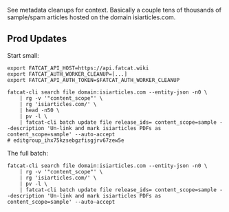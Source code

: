 
See metadata cleanups for context. Basically a couple tens of thousands of sample/spam articles hosted on the domain isiarticles.com.

## Prod Updates

Start small:

    export FATCAT_API_HOST=https://api.fatcat.wiki
    export FATCAT_AUTH_WORKER_CLEANUP=[...]
    export FATCAT_API_AUTH_TOKEN=$FATCAT_AUTH_WORKER_CLEANUP

    fatcat-cli search file domain:isiarticles.com --entity-json -n0 \
        | rg -v '"content_scope"' \
        | rg 'isiarticles.com/' \
        | head -n50 \
        | pv -l \
        | fatcat-cli batch update file release_ids= content_scope=sample --description 'Un-link and mark isiarticles PDFs as content_scope=sample' --auto-accept
    # editgroup_ihx75kzsebgzfisgjrv67zew5e

The full batch:

    fatcat-cli search file domain:isiarticles.com --entity-json -n0 \
        | rg -v '"content_scope"' \
        | rg 'isiarticles.com/' \
        | pv -l \
        | fatcat-cli batch update file release_ids= content_scope=sample --description 'Un-link and mark isiarticles PDFs as content_scope=sample' --auto-accept
